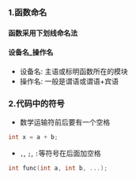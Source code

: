### 1.函数命名
#### 函数采用下划线命名法
#### 设备名_操作名
* 设备名: 主语或标明函数所在的模块
* 操作名: 一般是谓语或谓语+宾语
### 2.代码中的符号
* 数学运输符前后要有一个空格
```c
int x = a + b;
```
* `,`, `;`, `:`等符号在后面加空格
```c
int func(int a, int b, ...);
```
